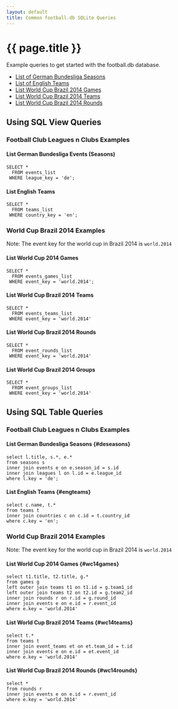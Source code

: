 ```yaml
---
layout: default
title: Common football.db SQLite Queries
---
```


# {{ page.title }}

Example queries to get started with the football.db database.

 - [List of German Bundesliga Seasons](#deseasons)
 - [List of English Teams](#engteams)
 - [List World Cup Brazil 2014 Games](#wc14games)
 - [List World Cup Brazil 2014 Teams](#wc14teams)
 - [List World Cup Brazil 2014 Rounds](#wc14rounds)


## Using SQL View Queries

### Football Club Leagues n Clubs Examples

#### List German Bundesliga Events (Seasons)

~~~
SELECT *
  FROM events_list
 WHERE league_key = 'de';
~~~

#### List English Teams

~~~
SELECT *
  FROM teams_list
 WHERE country_key = 'en';
~~~


### World Cup Brazil 2014 Examples

Note: The event key for the world cup in Brazil 2014 is `world.2014`

#### List World Cup 2014 Games

~~~
SELECT *
  FROM events_games_list
 WHERE event_key = 'world.2014';
~~~


#### List World Cup Brazil 2014 Teams

~~~
SELECT *
  FROM events_teams_list
 WHERE event_key = 'world.2014'
~~~


####  List World Cup Brazil 2014 Rounds

~~~
SELECT *
  FROM event_rounds_list
 WHERE event_key = 'world.2014'
~~~

####  List World Cup Brazil 2014 Groups

~~~
SELECT *
  FROM event_groups_list
 WHERE event_key = 'world.2014'
~~~




## Using SQL Table Queries

### Football Club Leagues n Clubs Examples

#### List German Bundesliga Seasons   {#deseasons}


~~~
select l.title, s.*, e.*
from seasons s
inner join events e on e.season_id = s.id
inner join leagues l on l.id = e.league_id
where l.key = 'de';
~~~


#### List English Teams   {#engteams}

~~~
select c.name, t.*
from teams t
inner join countries c on c.id = t.country_id
where c.key = 'en';
~~~



### World Cup Brazil 2014 Examples

Note: The event key for the world cup in Brazil 2014 is `world.2014`



#### List World Cup 2014 Games   {#wc14games}


~~~
select t1.title, t2.title, g.*
from games g
left outer join teams t1 on t1.id = g.team1_id
left outer join teams t2 on t2.id = g.team2_id
inner join rounds r on r.id = g.round_id
inner join events e on e.id = r.event_id
where e.key = 'world.2014'
~~~


#### List World Cup Brazil 2014 Teams   {#wc14teams}

~~~
select t.*
from teams t
inner join event_teams et on et.team_id = t.id
inner join events e on e.id = et.event_id
where e.key = 'world.2014'
~~~


####  List World Cup Brazil 2014 Rounds   {#wc14rounds}

~~~
select *
from rounds r
inner join events e on e.id = r.event_id
where e.key = 'world.2014'
~~~
